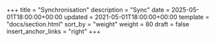 +++
title = "Synchronisation"
description = "Sync"
date = 2025-05-01T18:00:00+00:00
updated = 2021-05-01T18:00:00+00:00
template = "docs/section.html"
sort_by = "weight"
weight = 80
draft = false
insert_anchor_links = "right"
+++
